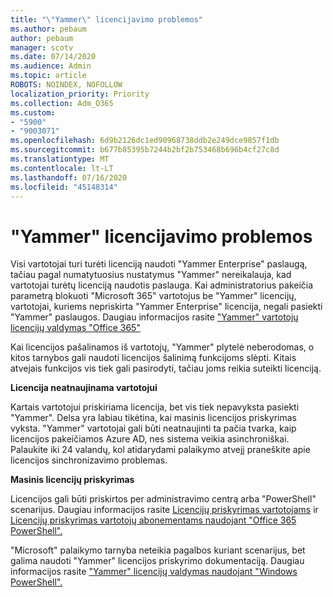 ```yaml
---
title: "\"Yammer\" licencijavimo problemos"
ms.author: pebaum
author: pebaum
manager: scotv
ms.date: 07/14/2020
ms.audience: Admin
ms.topic: article
ROBOTS: NOINDEX, NOFOLLOW
localization_priority: Priority
ms.collection: Adm_O365
ms.custom:
- "5900"
- "9003071"
ms.openlocfilehash: 6d9b2126dc1ed90968738ddb2e249dce9857f1db
ms.sourcegitcommit: b677b85395b7244b2bf2b753468b696b4cf27c8d
ms.translationtype: MT
ms.contentlocale: lt-LT
ms.lasthandoff: 07/16/2020
ms.locfileid: "45148314"
---
```

# <a name="yammer-licensing-issues"></a>"Yammer" licencijavimo problemos

Visi vartotojai turi turėti licenciją naudoti "Yammer Enterprise" paslaugą, tačiau pagal numatytuosius nustatymus "Yammer" nereikalauja, kad vartotojai turėtų licenciją naudotis paslauga. Kai administratorius pakeičia parametrą blokuoti "Microsoft 365" vartotojus be "Yammer" licencijų, vartotojai, kuriems nepriskirta "Yammer Enterprise" licencija, negali pasiekti "Yammer" paslaugos. Daugiau informacijos rasite ["Yammer" vartotojų licencijų valdymas "Office 365"](https://docs.microsoft.com/yammer/manage-yammer-users/manage-yammer-licenses-in-office-365) 

Kai licencijos pašalinamos iš vartotojų, "Yammer" plytelė neberodomas, o kitos tarnybos gali naudoti licencijos šalinimą funkcijoms slėpti. Kitais atvejais funkcijos vis tiek gali pasirodyti, tačiau joms reikia suteikti licenciją.  

**Licencija neatnaujinama vartotojui**  

Kartais vartotojui priskiriama licencija, bet vis tiek nepavyksta pasiekti "Yammer". Delsa yra labiau tikėtina, kai masinis licencijos priskyrimas vyksta. "Yammer" vartotojai gali būti neatnaujinti ta pačia tvarka, kaip licencijos pakeičiamos Azure AD, nes sistema veikia asinchroniškai. Palaukite iki 24 valandų, kol atidarydami palaikymo atvejį praneškite apie licencijos sinchronizavimo problemas.  

**Masinis licencijų priskyrimas**  

Licencijos gali būti priskirtos per administravimo centrą arba "PowerShell" scenarijus. Daugiau informacijos rasite [Licencijų priskyrimas vartotojams](https://docs.microsoft.com/microsoft-365/admin/manage/assign-licenses-to-users) ir [Licencijų priskyrimas vartotojų abonementams naudojant "Office 365 PowerShell".](https://docs.microsoft.com/office365/enterprise/powershell/assign-licenses-to-user-accounts-with-office-365-powershell) 

"Microsoft" palaikymo tarnyba neteikia pagalbos kuriant scenarijus, bet galima naudoti "Yammer" licencijos priskyrimo dokumentaciją. Daugiau informacijos rasite ["Yammer" licencijų valdymas naudojant "Windows PowerShell".](https://docs.microsoft.com/yammer/manage-yammer-users/manage-yammer-licenses-in-office-365#manage-yammer-licenses-by-using-windows-powershell)